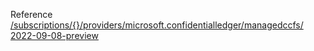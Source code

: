 Reference [/subscriptions/{}/providers/microsoft.confidentialledger/managedccfs/ 2022-09-08-preview](/Resources/mgmt-plane/L3N1YnNjcmlwdGlvbnMve30vcHJvdmlkZXJzL21pY3Jvc29mdC5jb25maWRlbnRpYWxsZWRnZXIvbWFuYWdlZGNjZnMv/2022-09-08-preview.xml)
